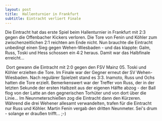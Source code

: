 ```yaml
---
layout: post
title:  Hallenturnier in Frankfurt
subtitle: Eintracht verliert Finale
---
```


Die Eintracht hat das erste Spiel beim Hallenturnier in Frankfurt mit 2:3 gegen die Offenbacher Kickers verloren. Die Tore von Fenin und Köhler zum zwischenzeitlichen 2:1 reichten am Ende nicht. Nun brauchte die Eintracht unbedingt einen Sieg gegen Wehen-Wiesbaden - und das klappte: Galm, Russ, Toski und Hess schossen ein 4:2 heraus. Damit war das Halbfinale erreicht...

 Dort gewann die Eintracht mit 2:0 gegen den FSV Mainz 05. Toski und Köhler erzielten die Tore. Im Finale war der Gegner erneut der SV Wehen-Wiesbaden. Nach regulärer Spielzeit stand es 3:3. Inamoto, Russ und Ochs hatten die Tore erzielt. Bemerkenswert war der Treffer von Russ, der in der letzten Sekunde der ersten Halbzeit aus der eigenen Hälfte abzog - der Ball flog von der Latte an den gegnerischen Torhüter und von dort über die Linie... Im Neunmeterschießen zog die Eintracht dann den Kürzeren. Während die drei Wehener allesamt verwandelten, trafen für die Eintracht nur Russ und Köhler. Martin Fenin vergab den dritten Neunmeter. Sei's drum - solange er draußen trifft... ;-)
